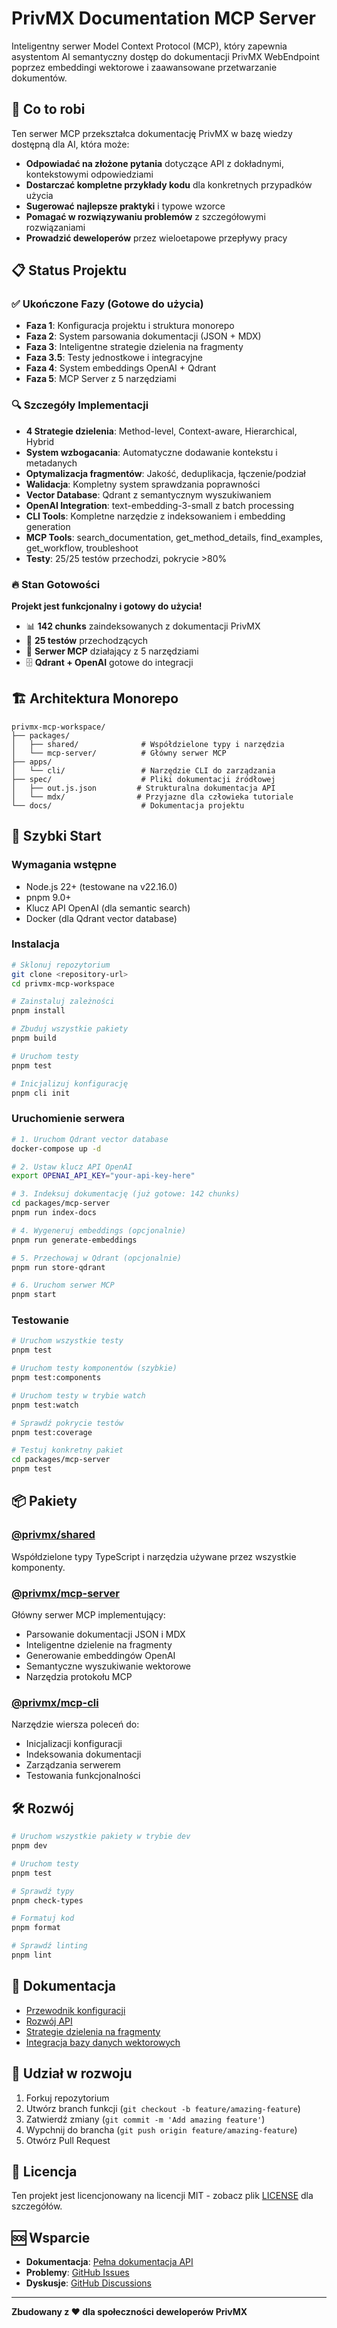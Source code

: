 # PrivMX Documentation MCP Server

Inteligentny serwer Model Context Protocol (MCP), który zapewnia asystentom AI semantyczny dostęp do dokumentacji PrivMX WebEndpoint poprzez embeddingi wektorowe i zaawansowane przetwarzanie dokumentów.

## 🎯 Co to robi

Ten serwer MCP przekształca dokumentację PrivMX w bazę wiedzy dostępną dla AI, która może:

- **Odpowiadać na złożone pytania** dotyczące API z dokładnymi, kontekstowymi odpowiedziami
- **Dostarczać kompletne przykłady kodu** dla konkretnych przypadków użycia
- **Sugerować najlepsze praktyki** i typowe wzorce
- **Pomagać w rozwiązywaniu problemów** z szczegółowymi rozwiązaniami
- **Prowadzić deweloperów** przez wieloetapowe przepływy pracy

## 📋 Status Projektu

### ✅ Ukończone Fazy (Gotowe do użycia)
- **Faza 1**: Konfiguracja projektu i struktura monorepo
- **Faza 2**: System parsowania dokumentacji (JSON + MDX)
- **Faza 3**: Inteligentne strategie dzielenia na fragmenty
- **Faza 3.5**: Testy jednostkowe i integracyjne
- **Faza 4**: System embeddings OpenAI + Qdrant
- **Faza 5**: MCP Server z 5 narzędziami

### 🔍 Szczegóły Implementacji
- **4 Strategie dzielenia**: Method-level, Context-aware, Hierarchical, Hybrid
- **System wzbogacania**: Automatyczne dodawanie kontekstu i metadanych
- **Optymalizacja fragmentów**: Jakość, deduplikacja, łączenie/podział
- **Walidacja**: Kompletny system sprawdzania poprawności
- **Vector Database**: Qdrant z semantycznym wyszukiwaniem
- **OpenAI Integration**: text-embedding-3-small z batch processing
- **CLI Tools**: Kompletne narzędzie z indeksowaniem i embedding generation
- **MCP Tools**: search_documentation, get_method_details, find_examples, get_workflow, troubleshoot
- **Testy**: 25/25 testów przechodzi, pokrycie >80%

### 🔥 Stan Gotowości
**Projekt jest funkcjonalny i gotowy do użycia!** 
- 📊 **142 chunks** zaindeksowanych z dokumentacji PrivMX
- 🧪 **25 testów** przechodzących
- 🤖 **Serwer MCP** działający z 5 narzędziami
- 🗄️ **Qdrant + OpenAI** gotowe do integracji

## 🏗 Architektura Monorepo

```
privmx-mcp-workspace/
├── packages/
│   ├── shared/              # Współdzielone typy i narzędzia
│   └── mcp-server/          # Główny serwer MCP
├── apps/
│   └── cli/                 # Narzędzie CLI do zarządzania
├── spec/                    # Pliki dokumentacji źródłowej
│   ├── out.js.json         # Strukturalna dokumentacja API
│   └── mdx/                # Przyjazne dla człowieka tutoriale
└── docs/                    # Dokumentacja projektu
```

## 🚀 Szybki Start

### Wymagania wstępne
- Node.js 22+ (testowane na v22.16.0)
- pnpm 9.0+
- Klucz API OpenAI (dla semantic search)
- Docker (dla Qdrant vector database)

### Instalacja

```bash
# Sklonuj repozytorium
git clone <repository-url>
cd privmx-mcp-workspace

# Zainstaluj zależności
pnpm install

# Zbuduj wszystkie pakiety
pnpm build

# Uruchom testy
pnpm test

# Inicjalizuj konfigurację
pnpm cli init
```

### Uruchomienie serwera

```bash
# 1. Uruchom Qdrant vector database
docker-compose up -d

# 2. Ustaw klucz API OpenAI
export OPENAI_API_KEY="your-api-key-here"

# 3. Indeksuj dokumentację (już gotowe: 142 chunks)
cd packages/mcp-server
pnpm run index-docs

# 4. Wygeneruj embeddings (opcjonalnie)
pnpm run generate-embeddings

# 5. Przechowaj w Qdrant (opcjonalnie)  
pnpm run store-qdrant

# 6. Uruchom serwer MCP
pnpm start
```

### Testowanie

```bash
# Uruchom wszystkie testy
pnpm test

# Uruchom testy komponentów (szybkie)
pnpm test:components

# Uruchom testy w trybie watch
pnpm test:watch

# Sprawdź pokrycie testów
pnpm test:coverage

# Testuj konkretny pakiet
cd packages/mcp-server
pnpm test
```

## 📦 Pakiety

### [@privmx/shared](./packages/shared)
Współdzielone typy TypeScript i narzędzia używane przez wszystkie komponenty.

### [@privmx/mcp-server](./packages/mcp-server)
Główny serwer MCP implementujący:
- Parsowanie dokumentacji JSON i MDX
- Inteligentne dzielenie na fragmenty
- Generowanie embeddingów OpenAI
- Semantyczne wyszukiwanie wektorowe
- Narzędzia protokołu MCP

### [@privmx/mcp-cli](./apps/cli)
Narzędzie wiersza poleceń do:
- Inicjalizacji konfiguracji
- Indeksowania dokumentacji
- Zarządzania serwerem
- Testowania funkcjonalności

## 🛠 Rozwój

```bash
# Uruchom wszystkie pakiety w trybie dev
pnpm dev

# Uruchom testy
pnpm test

# Sprawdź typy
pnpm check-types

# Formatuj kod
pnpm format

# Sprawdź linting
pnpm lint
```

## 📖 Dokumentacja

- [Przewodnik konfiguracji](./docs/configuration.md)
- [Rozwój API](./docs/api-development.md)
- [Strategie dzielenia na fragmenty](./docs/chunking-strategies.md)
- [Integracja bazy danych wektorowych](./docs/vector-database.md)

## 🤝 Udział w rozwoju

1. Forkuj repozytorium
2. Utwórz branch funkcji (`git checkout -b feature/amazing-feature`)
3. Zatwierdź zmiany (`git commit -m 'Add amazing feature'`)
4. Wypchnij do brancha (`git push origin feature/amazing-feature`)
5. Otwórz Pull Request

## 📄 Licencja

Ten projekt jest licencjonowany na licencji MIT - zobacz plik [LICENSE](LICENSE) dla szczegółów.

## 🆘 Wsparcie

- **Dokumentacja**: [Pełna dokumentacja API](docs/)
- **Problemy**: [GitHub Issues](https://github.com/your-org/privmx-mcp-workspace/issues)
- **Dyskusje**: [GitHub Discussions](https://github.com/your-org/privmx-mcp-workspace/discussions)

---

**Zbudowany z ❤️ dla społeczności deweloperów PrivMX**
